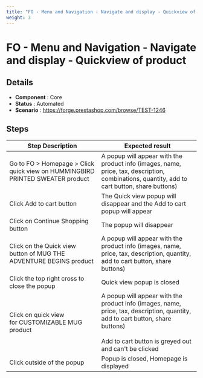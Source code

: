 ```yaml
---
title: "FO - Menu and Navigation - Navigate and display - Quickview of product"
weight: 3
---
```


# FO - Menu and Navigation - Navigate and display - Quickview of product
## Details
* **Component** : Core
* **Status** : Automated
* **Scenario** : https://forge.prestashop.com/browse/TEST-1246

## Steps
| Step Description | Expected result |
| ----- | ----- |
| Go to FO > Homepage > Click quick view on HUMMINGBIRD PRINTED SWEATER product | A popup will appear with the product info (images, name, price, tax, description, combinations, quantity, add to cart button, share buttons) |
| Click Add to cart button | The Quick view popup will disappear and the Add to cart popup will appear |
| Click on Continue Shopping button | The popup will disappear |
| Click on the Quick view button of MUG THE ADVENTURE BEGINS product | A popup will appear with the product info (images, name, price, tax, description, quantity, add to cart button, share buttons) |
| Click the top right cross to close the popup | Quick view popup is closed |
| Click on quick view for CUSTOMIZABLE MUG product | A popup will appear with the product info (images, name, price, tax, description, quantity, add to cart button, share buttons)<br><br>Add to cart button is greyed out and can't be clicked |
| Click outside of the popup | Popup is closed, Homepage is displayed |
